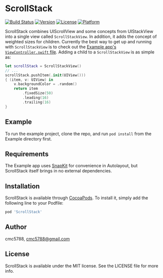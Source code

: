 # ScrollStack

[![Build Status](https://travis-ci.com/cmc5788/ScrollStack.svg?branch=master)](https://travis-ci.com/cmc5788/ScrollStack)
[![Version](https://img.shields.io/cocoapods/v/ScrollStack.svg?style=flat)](https://cocoapods.org/pods/ScrollStack)
[![License](https://img.shields.io/cocoapods/l/ScrollStack.svg?style=flat)](https://cocoapods.org/pods/ScrollStack)
[![Platform](https://img.shields.io/cocoapods/p/ScrollStack.svg?style=flat)](https://cocoapods.org/pods/ScrollStack)

ScrollStack combines UIScrollView and some concepts from UIStackView into a single view called `ScrollStackView`. In addition, it adds the concept of weighted sizes for children. Currently the best way to get up and running with `ScrollStackView` is to check out the [Example app's `ViewController.swift` file](https://github.com/cmc5788/ScrollStack/blob/master/Example/ScrollStack/ViewController.swift). Adding a child to a `ScrollStackView` is as simple as:

```swift
let scrollStack = ScrollStackView()
// ...
scrollStack.pushItem(.init(UIView()))
{ (item, v: UIView) in
    v.backgroundColor = .random()
    return item
        .fixedSize(50)
        .leading(16)
        .trailing(16)
}
```

## Example

To run the example project, clone the repo, and run `pod install` from the Example directory first.

## Requirements

The Example app uses [SnapKit](https://github.com/SnapKit/SnapKit) for convenience in Autolayout, but ScrollStack itself brings in no external dependencies.

## Installation

ScrollStack is available through [CocoaPods](https://cocoapods.org). To install
it, simply add the following line to your Podfile:

```ruby
pod 'ScrollStack'
```

## Author

cmc5788, cmc5788@gmail.com

## License

ScrollStack is available under the MIT license. See the LICENSE file for more info.
